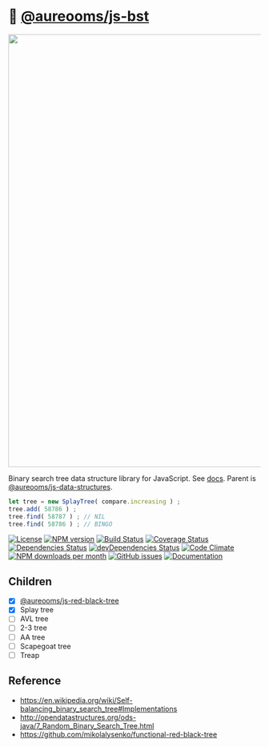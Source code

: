 :seedling: [@aureooms/js-bst](https://aureooms.github.io/js-bst)
==

<img src="https://cdn.rawgit.com/aureooms/js-bst/main/media/sketch.png" width="864">

Binary search tree data structure library for JavaScript.
See [docs](https://aureooms.github.io/js-bst).
Parent is [@aureooms/js-data-structures](https://github.com/aureooms/js-data-structures).

```js
let tree = new SplayTree( compare.increasing ) ;
tree.add( 58786 ) ;
tree.find( 58787 ) ; // NIL
tree.find( 58786 ) ; // BINGO
```

[![License](https://img.shields.io/github/license/aureooms/js-bst.svg?style=flat)](https://raw.githubusercontent.com/aureooms/js-bst/main/LICENSE)
[![NPM version](https://img.shields.io/npm/v/@aureooms/js-bst.svg?style=flat)](https://www.npmjs.org/package/@aureooms/js-bst)
[![Build Status](https://img.shields.io/travis/aureooms/js-bst.svg?style=flat)](https://travis-ci.org/aureooms/js-bst)
[![Coverage Status](https://img.shields.io/coveralls/aureooms/js-bst.svg?style=flat)](https://coveralls.io/r/aureooms/js-bst)
[![Dependencies Status](https://img.shields.io/david/aureooms/js-bst.svg?style=flat)](https://david-dm.org/aureooms/js-bst#info=dependencies)
[![devDependencies Status](https://img.shields.io/david/dev/aureooms/js-bst.svg?style=flat)](https://david-dm.org/aureooms/js-bst#info=devDependencies)
[![Code Climate](https://img.shields.io/codeclimate/github/aureooms/js-bst.svg?style=flat)](https://codeclimate.com/github/aureooms/js-bst)
[![NPM downloads per month](https://img.shields.io/npm/dm/@aureooms/js-bst.svg?style=flat)](https://www.npmjs.org/package/@aureooms/js-bst)
[![GitHub issues](https://img.shields.io/github/issues/aureooms/js-bst.svg?style=flat)](https://github.com/aureooms/js-bst/issues)
[![Documentation](https://aureooms.github.io/js-bst/badge.svg)](https://aureooms.github.io/js-bst/source.html)

## Children

  - [x] [@aureooms/js-red-black-tree](https://github.com/aureooms/js-red-black-tree)
  - [x] Splay tree
  - [ ] AVL tree
  - [ ] 2-3 tree
  - [ ] AA tree
  - [ ] Scapegoat tree
  - [ ] Treap

## Reference

  - https://en.wikipedia.org/wiki/Self-balancing_binary_search_tree#Implementations
  - http://opendatastructures.org/ods-java/7_Random_Binary_Search_Tree.html
  - https://github.com/mikolalysenko/functional-red-black-tree
